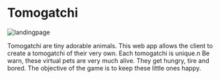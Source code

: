 # Tomogatchi

![landingpage]("landingpage.png")

Tomogatchi are tiny adorable animals. This web app allows the client to create a tomogatchi of their very own. Each tomogatchi is unique.n Be warn, these virtual pets are very much alive. They get hungry, tire and bored. 
The objective of the game is to keep these little ones happy. 

